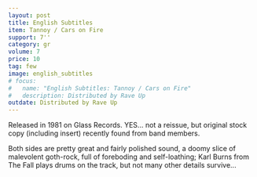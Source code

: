 ```yaml
---
layout: post
title: English Subtitles
item: Tannoy / Cars on Fire
support: 7''
category: gr
volume: 7
price: 10
tag: few
image: english_subtitles
# focus:
#   name: "English Subtitles: Tannoy / Cars on Fire"
#   description: Distributed by Rave Up
outdate: Distributed by Rave Up
---
```


Released in 1981 on Glass Records. YES... not a reissue, but original stock copy (including insert) recently found from band members.

Both sides are pretty great and fairly polished sound, a doomy slice of malevolent goth-rock, full of foreboding and self-loathing; Karl Burns from The Fall plays drums on the track, but not many other details survive...

